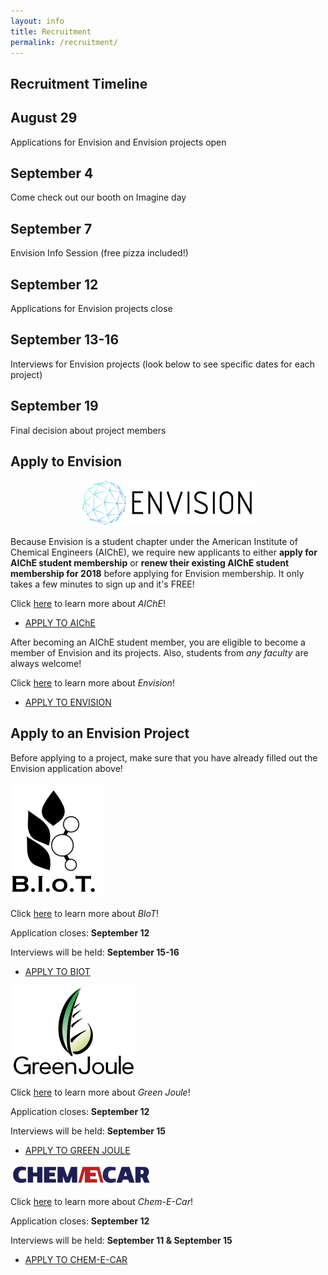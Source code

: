 ```yaml
---
layout: info
title: Recruitment
permalink: /recruitment/
---
```


## Recruitment Timeline

<!-- ***August 29***: Applications for Envision and Envision projects open
- ***September 4***: Come check out our booth on Imagine day
- ***September 7***: Envision Info Session (_free pizza included!_)
- ***September 12***: Applications for Envision projects close
- ***September 13-16***: Interviews for Envision projects (look below to see specific dates for each project)
- ***September 19***: Final decision about project members-->

<div class="timeline">
  <link rel="stylesheet" href="/assets/css/timeline.css">
    <div class="container left">
      <div class="content">
        <h2>August 29</h2>
        <p>Applications for Envision and Envision projects open</p>
      </div>
    </div>
    <div class="container right">
      <div class="content">
        <h2>September 4</h2>
        <p>Come check out our booth on Imagine day</p>
      </div>
    </div>
    <div class="container left">
      <div class="content">
        <h2>September 7</h2>
        <p>Envision Info Session (free pizza included!)</p>
      </div>
    </div>
    <div class="container right">
      <div class="content">
        <h2>September 12</h2>
        <p>Applications for Envision projects close</p>
      </div>
    </div>
    <div class="container left">
      <div class="content">
        <h2>September 13-16</h2>
        <p>Interviews for Envision projects (look below to see specific dates for each project)</p>
      </div>
    </div>
    <div class="container right">
      <div class="content">
        <h2>September 19</h2>
        <p>Final decision about project members</p>
      </div>
    </div>
</div>

## Apply to Envision

<!--Envision-->

<div align="center"><img src="/assets/images/envision.png" width="55%" left="50%" alt="envisionlogo"></div>


Because Envision is a student chapter under the American Institute of Chemical Engineers (AIChE), we require new applicants to either **apply for AIChE student membership** or **renew their existing AIChE student membership for 2018** before applying for Envision membership. It only takes a few minutes to sign up and it's FREE!

Click [here](https://www.aiche.org/community/membership/benefits) to learn more about _AIChE_!

<ul class="actions">
	<li><a href="https://www.aiche.org/community/membership" class="button medium wide">APPLY TO AIChE</a></li>
</ul>

After becoming an AIChE student member, you are eligible to become a member of Envision and its projects. Also, students from *any faculty* are always welcome!

Click [here](http://www.ubcenvision.com/about/) to learn more about _Envision_!  

<ul class="actions">
	<li><a href="https://ubc.ca1.qualtrics.com/jfe/form/SV_82idkRnBb9pWRZX" class="button medium wide">APPLY TO ENVISION</a></li>
</ul>



## Apply to an Envision Project

Before applying to a project, make sure that you have already filled out the Envision application above!



<!--BIoT-->

<div align="left"><img src="/assets/images/recruitment/biot.png" alt="biotlogo" width="30%" height="auto"></div>


Click [here](http://www.ubcenvision.com/beer/) to learn more about _BIoT_! 

Application closes: __September 12__

Interviews will be held: __September 15-16__

<ul class="actions">
	<li><a href="https://ubc.ca1.qualtrics.com/jfe/form/SV_3LhrpbmqgXmwIND" class="button medium wide">APPLY TO BIOT</a></li>
</ul>


<!--Green Joule-->

<div align="left"><img src=
      "/assets/images/recruitment/greenjoule.png"
      alt="greenjoulelogo"
      width= "40%"
      height= "auto"></div>
      


Click [here](http://www.ubcenvision.com/algae/) to learn more about _Green Joule_! 

Application closes: __September 12__

Interviews will be held: __September 15__

<ul class="actions">
	<li><a href="https://ubc.ca1.qualtrics.com/jfe/form/SV_2t3r37arjDLjteB" class="button medium wide">APPLY TO GREEN JOULE</a></li>
</ul>



<!--Chem-E-Car-->

<div align="left"><img src=
      "/assets/images/recruitment/chemecar.png"
      alt="chemecarlogo"
      left="50%"
      width= "45%"
      height= "auto"></div>
      

Click [here](http://www.ubcenvision.com/chemecar/) to learn more about _Chem-E-Car_! 

Application closes: __September 12__

Interviews will be held: __September 11 & September 15__

<ul class="actions">
	<li><a href="https://ubc.ca1.qualtrics.com/jfe/form/SV_9Xr7z99CwsrLgrP" class="button medium wide">APPLY TO CHEM-E-CAR</a></li>
</ul>

